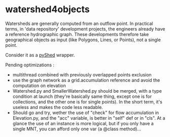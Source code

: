 # watershed4objects

Watersheds are generally computed from an outflow point. 
In practical terms, in 'data repository' development projects, the engineers already have a reference hydrographic graph. 
These developments therefore take geographical objects as input (like Polygons, Lines, or Points), not a single point.

Consider it as a [pyShed](https://github.com/mdbartos/pysheds) wrapper.

Pending optimizations :

- multithread combined with previously overlapped points exclusion
- use the graph network as a grid.accumulation reference and avoid the computation on elevation
- Watershed.py and SmallerWatershed.py should be merged, with a type condition at launch (they're basically same thing, except one is for collections, and the other one is for single points). In the short term, it's useless and makes the code less readable.
- Should go and try, wether the use of "check" for flow accumulation in Elevation.py, and the "acc" variable, is better in "self" def or in "cls". At a glance the use of an instance is more logical, but if you only have a single MNT, you can afford only one var (a @class method)...
